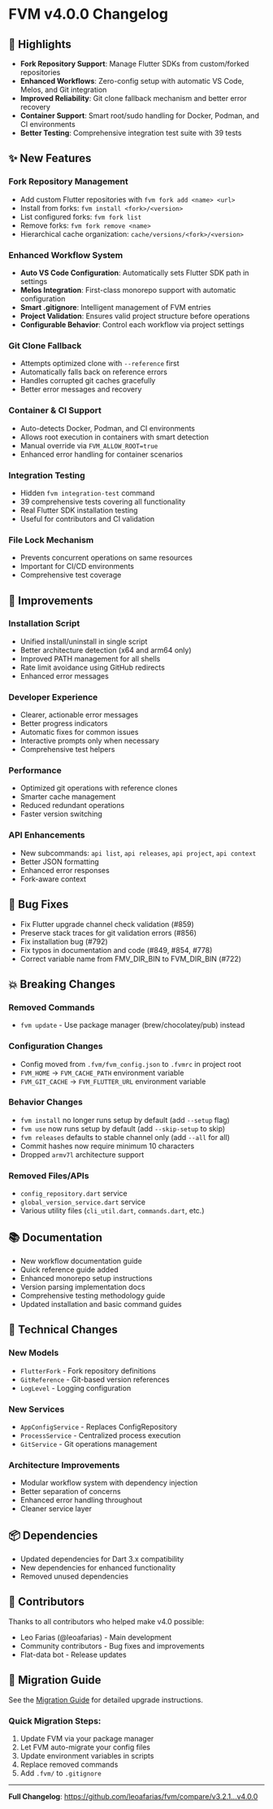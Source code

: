 # FVM v4.0.0 Changelog

## 🎯 Highlights

- **Fork Repository Support**: Manage Flutter SDKs from custom/forked repositories
- **Enhanced Workflows**: Zero-config setup with automatic VS Code, Melos, and Git integration  
- **Improved Reliability**: Git clone fallback mechanism and better error recovery
- **Container Support**: Smart root/sudo handling for Docker, Podman, and CI environments
- **Better Testing**: Comprehensive integration test suite with 39 tests

## ✨ New Features

### Fork Repository Management
- Add custom Flutter repositories with `fvm fork add <name> <url>`
- Install from forks: `fvm install <fork>/<version>`
- List configured forks: `fvm fork list`
- Remove forks: `fvm fork remove <name>`
- Hierarchical cache organization: `cache/versions/<fork>/<version>`

### Enhanced Workflow System  
- **Auto VS Code Configuration**: Automatically sets Flutter SDK path in settings
- **Melos Integration**: First-class monorepo support with automatic configuration
- **Smart .gitignore**: Intelligent management of FVM entries
- **Project Validation**: Ensures valid project structure before operations
- **Configurable Behavior**: Control each workflow via project settings

### Git Clone Fallback
- Attempts optimized clone with `--reference` first
- Automatically falls back on reference errors
- Handles corrupted git caches gracefully
- Better error messages and recovery

### Container & CI Support
- Auto-detects Docker, Podman, and CI environments
- Allows root execution in containers with smart detection
- Manual override via `FVM_ALLOW_ROOT=true`
- Enhanced error handling for container scenarios

### Integration Testing
- Hidden `fvm integration-test` command
- 39 comprehensive tests covering all functionality
- Real Flutter SDK installation testing
- Useful for contributors and CI validation

### File Lock Mechanism
- Prevents concurrent operations on same resources
- Important for CI/CD environments
- Comprehensive test coverage

## 🚀 Improvements

### Installation Script
- Unified install/uninstall in single script
- Better architecture detection (x64 and arm64 only)
- Improved PATH management for all shells
- Rate limit avoidance using GitHub redirects
- Enhanced error messages

### Developer Experience
- Clearer, actionable error messages
- Better progress indicators
- Automatic fixes for common issues
- Interactive prompts only when necessary
- Comprehensive test helpers

### Performance
- Optimized git operations with reference clones
- Smarter cache management
- Reduced redundant operations
- Faster version switching

### API Enhancements
- New subcommands: `api list`, `api releases`, `api project`, `api context`
- Better JSON formatting
- Enhanced error responses
- Fork-aware context

## 🐛 Bug Fixes

- Fix Flutter upgrade channel check validation (#859)
- Preserve stack traces for git validation errors (#856)
- Fix installation bug (#792)
- Fix typos in documentation and code (#849, #854, #778)
- Correct variable name from FMV_DIR_BIN to FVM_DIR_BIN (#722)

## 💥 Breaking Changes

### Removed Commands
- `fvm update` - Use package manager (brew/chocolatey/pub) instead

### Configuration Changes
- Config moved from `.fvm/fvm_config.json` to `.fvmrc` in project root
- `FVM_HOME` → `FVM_CACHE_PATH` environment variable
- `FVM_GIT_CACHE` → `FVM_FLUTTER_URL` environment variable

### Behavior Changes
- `fvm install` no longer runs setup by default (add `--setup` flag)
- `fvm use` now runs setup by default (add `--skip-setup` to skip)
- `fvm releases` defaults to stable channel only (add `--all` for all)
- Commit hashes now require minimum 10 characters
- Dropped `armv7l` architecture support

### Removed Files/APIs
- `config_repository.dart` service
- `global_version_service.dart` service
- Various utility files (`cli_util.dart`, `commands.dart`, etc.)

## 📚 Documentation

- New workflow documentation guide
- Quick reference guide added
- Enhanced monorepo setup instructions
- Version parsing implementation docs
- Comprehensive testing methodology guide
- Updated installation and basic command guides

## 🔧 Technical Changes

### New Models
- `FlutterFork` - Fork repository definitions
- `GitReference` - Git-based version references  
- `LogLevel` - Logging configuration

### New Services
- `AppConfigService` - Replaces ConfigRepository
- `ProcessService` - Centralized process execution
- `GitService` - Git operations management

### Architecture Improvements
- Modular workflow system with dependency injection
- Better separation of concerns
- Enhanced error handling throughout
- Cleaner service layer

## 📦 Dependencies

- Updated dependencies for Dart 3.x compatibility
- New dependencies for enhanced functionality
- Removed unused dependencies

## 🙏 Contributors

Thanks to all contributors who helped make v4.0 possible:
- Leo Farias (@leoafarias) - Main development
- Community contributors - Bug fixes and improvements
- Flat-data bot - Release updates

## 📝 Migration Guide

See the [Migration Guide](https://fvm.app/docs/migration/v4) for detailed upgrade instructions.

### Quick Migration Steps:
1. Update FVM via your package manager
2. Let FVM auto-migrate your config files
3. Update environment variables in scripts
4. Replace removed commands
5. Add `.fvm/` to `.gitignore`

---

**Full Changelog**: https://github.com/leoafarias/fvm/compare/v3.2.1...v4.0.0